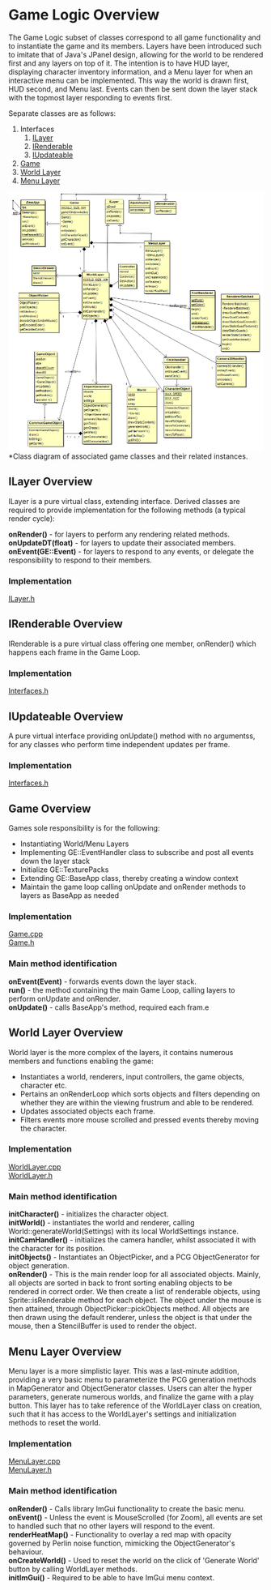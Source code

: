 # Game Logic Overview
The Game Logic subset of classes correspond to all game functionality and to instantiate the game and its members. Layers have been introduced such to imitate that of Java's JPanel design, allowing for the world to be rendered first and any layers on top of it. The intention is to have HUD layer, displaying character inventory information, and a Menu layer for when an interactive menu can be implemented. This way the world is drawn first, HUD second, and Menu last. Events can then be sent down the layer stack with the topmost layer responding to events first.   
   
Separate classes are as follows:  
  
1. Interfaces
	1. [ILayer](#ilayer-overview)
	2. [IRenderable](#irenderable-overview)
	3. [IUpdateable](#iupdateable-overview)
1. [Game](#game-overview)
2. [World Layer](#world-layer-overview)
3. [Menu Layer](#menu-layer-overview)
  
![classDiag](classDiag.png)  
*Class diagram of associated game classes and their related instances.  
  
## ILayer Overview  
ILayer is a pure virtual class, extending interface. Derived classes are required to provide implementation for the following methods (a typical render cycle):
  
**onRender()** - for layers to perform any rendering related methods.  
**onUpdateDT(float)** - for layers to update their associated members.  
**onEvent(GE::Event)** - for layers to respond to any events, or delegate the responsibility to respond to their members.  

### Implementation 
[ILayer.h](https://cseegit.essex.ac.uk/ce301_2020/ce301_allport_michael_s/-/blob/master/GameEngine/src/App/Layers/ILayer.h)  
  
## IRenderable Overview  
IRenderable is a pure virtual class offering one member, onRender() which happens each frame in the Game Loop.  
  
### Implementation  
[Interfaces.h](https://github.com/MikeAllport/CE301-Final-Year-Project/tree/main/GameEngine/src/App)  
  
## IUpdateable  Overview
A pure virtual interface providing onUpdate() method with no argumentss, for any classes who perform time independent updates per frame.  
  
### Implementation  
[Interfaces.h](https://github.com/MikeAllport/CE301-Final-Year-Project/tree/main/GameEngine/src/App)  
  
## Game Overview  
Games sole responsibility is for the following:  
- Instantiating World/Menu Layers  
- Implementing GE::EventHandler class to subscribe and post all events down the layer stack  
- Initialize GE::TexturePacks  
- Extending GE::BaseApp class, thereby creating a window context   
- Maintain the game loop calling onUpdate and onRender methods to layers as BaseApp as needed  

### Implementation  
[Game.cpp](https://cseegit.essex.ac.uk/ce301_2020/ce301_allport_michael_s/-/blob/master/GameEngine/src/App/Game.cpp)  
[Game.h](https://cseegit.essex.ac.uk/ce301_2020/ce301_allport_michael_s/-/blob/master/GameEngine/src/App/Game.h)  
  
### Main method identification   
**onEvent(Event)** - forwards events down the layer stack.  
**run()** - the method containing the main Game Loop, calling layers to perform onUpdate and onRender.  
**onUpdate()** - calls BaseApp's method, required each fram.e  
  
## World Layer Overview  
World layer is the more complex of the layers, it contains numerous members and functions enabling the game:  
- Instantiates a world, renderers, input controllers, the game objects, character etc.  
- Pertains an onRenderLoop which sorts objects and filters depending on whether they are within the viewing frustrum and able to be rendered.  
- Updates associated objects each frame.  
- Filters events more mouse scrolled and pressed events thereby moving the character.  

### Implementation  
[WorldLayer.cpp](https://cseegit.essex.ac.uk/ce301_2020/ce301_allport_michael_s/-/blob/master/GameEngine/src/App/Layers/WorldLayer.cpp)  
[WorldLayer.h](https://cseegit.essex.ac.uk/ce301_2020/ce301_allport_michael_s/-/blob/master/GameEngine/src/App/Layers/WorldLayer.h)  
  
### Main method identification  
**initCharacter()** - initializes the character object.  
**initWorld()** - instantiates the world and renderer, calling World::generateWorld(Settings) with its local WorldSettings instance.  
**initCamHandler()** - initializes the camera handler, whilst associated it with the character for its position.  
**initObjects()** - Instantiates an ObjectPicker, and a PCG ObjectGenerator for object generation.  
**onRender()** - This is the main render loop for all associated objects. Mainly, all objects are sorted in back to front sorting enabling objects to be rendered in correct order. We then create a list of renderable objects, using Sprite::isRenderable method for each object. The object under the mouse is then attained, through ObjectPicker::pickObjects method. All objects are then drawn using the default renderer, unless the object is that under the mouse, then a StencilBuffer is used to render the object.  
  
## Menu Layer Overview  
Menu layer is a more simplistic layer. This was a last-minute addition, providing a very basic menu to parameterize the PCG generation methods in MapGenerator and ObjectGenerator classes. Users can alter the hyper parameters, generate numerous worlds, and finalize the game with a play button. This layer has to take reference of the WorldLayer class on creation, such that it has access to the WorldLayer's settings and initialization methods to reset the world.  
  
### Implementation  
[MenuLayer.cpp](https://cseegit.essex.ac.uk/ce301_2020/ce301_allport_michael_s/-/blob/master/GameEngine/src/App/Layers/MenuLayer.cpp)  
[MenuLayer.h](https://cseegit.essex.ac.uk/ce301_2020/ce301_allport_michael_s/-/blob/master/GameEngine/src/App/Layers/MenuLayer.h)  
  
### Main method identification  
**onRender()** - Calls library ImGui functionality to create the basic menu.  
**onEvent()** - Unless the event is MouseScrolled (for Zoom), all events are set to handled such that no other layers will respond to the event.  
**renderHeatMap()** - Functionality to overlay a red map with opacity governed by Perlin noise function, mimicking the ObjectGenerator's behaviour.  
**onCreateWorld()** - Used to reset the world on the click of 'Generate World' button by calling WorldLayer methods.  
**initImGui()** - Required to be able to have ImGui menu context.  
